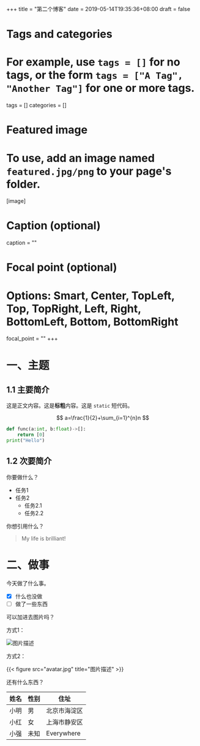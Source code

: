 +++
title = "第二个博客"
date = 2019-05-14T19:35:36+08:00
draft = false

# Tags and categories
# For example, use `tags = []` for no tags, or the form `tags = ["A Tag", "Another Tag"]` for one or more tags.
tags = []
categories = []

# Featured image
# To use, add an image named `featured.jpg/png` to your page's folder. 
[image]
  # Caption (optional)
  caption = ""

  # Focal point (optional)
  # Options: Smart, Center, TopLeft, Top, TopRight, Left, Right, BottomLeft, Bottom, BottomRight
  focal_point = ""
+++

# 一、主题

## 1.1 主要简介

这是正文内容。这是**标粗**内容。这是 `static` 短代码。

$$
a=\frac{1}{2}+\sum_{i=1}^{n}n
$$

```python
def func(a:int, b:float)->[]:
    return [0]
print("Hello")
```



## 1.2 次要简介

你要做什么？

- 任务1
- 任务2
  - 任务2.1
  - 任务2.2

你想引用什么？

> My life is brilliant!



# 二、做事

今天做了什么事。

- [x] 什么也没做
- [ ] 做了一些东西

可以加进去图片吗？

方式1：

![图片描述]("avatar.jpg")

方式2：

{{< figure src="avatar.jpg" title="图片描述" >}}

还有什么东西？

| 姓名 | 性别 | 住址         |
| ---- | ---- | ------------ |
| 小明 | 男   | 北京市海淀区 |
| 小红 | 女   | 上海市静安区 |
| 小强 | 未知 | Everywhere   |

